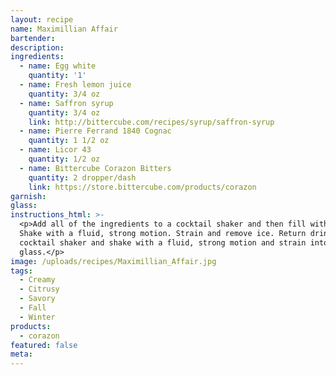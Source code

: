 ```yaml
---
layout: recipe
name: Maximillian Affair
bartender:
description:
ingredients:
  - name: Egg white
    quantity: '1'
  - name: Fresh lemon juice
    quantity: 3/4 oz
  - name: Saffron syrup
    quantity: 3/4 oz
    link: http://bittercube.com/recipes/syrup/saffron-syrup
  - name: Pierre Ferrand 1840 Cognac
    quantity: 1 1/2 oz
  - name: Licor 43
    quantity: 1/2 oz
  - name: Bittercube Corazon Bitters
    quantity: 2 dropper/dash
    link: https://store.bittercube.com/products/corazon
garnish:
glass:
instructions_html: >-
  <p>Add all of the ingredients to a cocktail shaker and then fill with ice.
  Shake with a fluid, strong motion. Strain and remove ice. Return drink to
  cocktail shaker and shake with a fluid, strong motion and strain into cocktail
  glass.</p>
image: /uploads/recipes/Maximillian_Affair.jpg
tags:
  - Creamy
  - Citrusy
  - Savory
  - Fall
  - Winter
products:
  - corazon
featured: false
meta:
---
```



